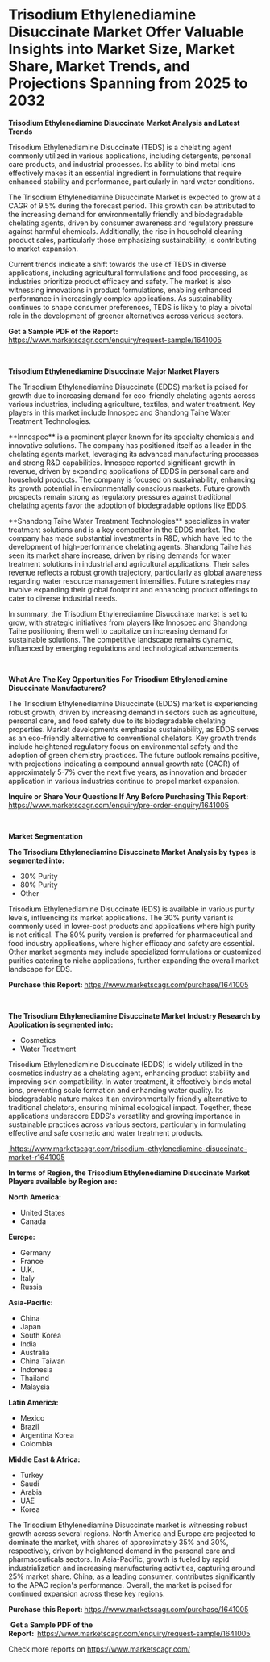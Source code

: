 <p><h1>Trisodium Ethylenediamine Disuccinate Market Offer Valuable Insights into Market Size, Market Share, Market Trends, and Projections Spanning from 2025 to 2032</h1></p><p><strong>Trisodium Ethylenediamine Disuccinate Market Analysis and Latest Trends</strong></p>
<p><p>Trisodium Ethylenediamine Disuccinate (TEDS) is a chelating agent commonly utilized in various applications, including detergents, personal care products, and industrial processes. Its ability to bind metal ions effectively makes it an essential ingredient in formulations that require enhanced stability and performance, particularly in hard water conditions.</p><p>The Trisodium Ethylenediamine Disuccinate Market is expected to grow at a CAGR of 9.5% during the forecast period. This growth can be attributed to the increasing demand for environmentally friendly and biodegradable chelating agents, driven by consumer awareness and regulatory pressure against harmful chemicals. Additionally, the rise in household cleaning product sales, particularly those emphasizing sustainability, is contributing to market expansion. </p><p>Current trends indicate a shift towards the use of TEDS in diverse applications, including agricultural formulations and food processing, as industries prioritize product efficacy and safety. The market is also witnessing innovations in product formulations, enabling enhanced performance in increasingly complex applications. As sustainability continues to shape consumer preferences, TEDS is likely to play a pivotal role in the development of greener alternatives across various sectors.</p></p>
<p><strong>Get a Sample PDF of the Report:&nbsp;</strong> <a href="https://www.marketscagr.com/enquiry/request-sample/1641005?utm_campaign=2653&utm_medium=2&utm_source=Github&utm_content=ia&utm_term=02042025&utm_id=trisodium-ethylenediamine-disuccinate">https://www.marketscagr.com/enquiry/request-sample/1641005</a></p>
<p>&nbsp;</p>
<p><strong>Trisodium Ethylenediamine Disuccinate Major Market Players</strong></p>
<p><p>The Trisodium Ethylenediamine Disuccinate (EDDS) market is poised for growth due to increasing demand for eco-friendly chelating agents across various industries, including agriculture, textiles, and water treatment. Key players in this market include Innospec and Shandong Taihe Water Treatment Technologies.</p><p>**Innospec** is a prominent player known for its specialty chemicals and innovative solutions. The company has positioned itself as a leader in the chelating agents market, leveraging its advanced manufacturing processes and strong R&D capabilities. Innospec reported significant growth in revenue, driven by expanding applications of EDDS in personal care and household products. The company is focused on sustainability, enhancing its growth potential in environmentally conscious markets. Future growth prospects remain strong as regulatory pressures against traditional chelating agents favor the adoption of biodegradable options like EDDS.</p><p>**Shandong Taihe Water Treatment Technologies** specializes in water treatment solutions and is a key competitor in the EDDS market. The company has made substantial investments in R&D, which have led to the development of high-performance chelating agents. Shandong Taihe has seen its market share increase, driven by rising demands for water treatment solutions in industrial and agricultural applications. Their sales revenue reflects a robust growth trajectory, particularly as global awareness regarding water resource management intensifies. Future strategies may involve expanding their global footprint and enhancing product offerings to cater to diverse industrial needs.</p><p>In summary, the Trisodium Ethylenediamine Disuccinate market is set to grow, with strategic initiatives from players like Innospec and Shandong Taihe positioning them well to capitalize on increasing demand for sustainable solutions. The competitive landscape remains dynamic, influenced by emerging regulations and technological advancements.</p></p>
<p>&nbsp;</p>
<p><strong>What Are The Key Opportunities For Trisodium Ethylenediamine Disuccinate Manufacturers?</strong></p>
<p><p>The Trisodium Ethylenediamine Disuccinate (EDDS) market is experiencing robust growth, driven by increasing demand in sectors such as agriculture, personal care, and food safety due to its biodegradable chelating properties. Market developments emphasize sustainability, as EDDS serves as an eco-friendly alternative to conventional chelators. Key growth trends include heightened regulatory focus on environmental safety and the adoption of green chemistry practices. The future outlook remains positive, with projections indicating a compound annual growth rate (CAGR) of approximately 5-7% over the next five years, as innovation and broader application in various industries continue to propel market expansion.</p></p>
<p><strong>Inquire or Share Your Questions If Any Before Purchasing This Report:</strong> <a href="https://www.marketscagr.com/enquiry/pre-order-enquiry/1641005?utm_campaign=2653&utm_medium=2&utm_source=Github&utm_content=ia&utm_term=02042025&utm_id=trisodium-ethylenediamine-disuccinate">https://www.marketscagr.com/enquiry/pre-order-enquiry/1641005</a></p>
<p>&nbsp;</p>
<p><strong>Market Segmentation</strong></p>
<p><strong>The Trisodium Ethylenediamine Disuccinate Market Analysis by types is segmented into:</strong></p>
<p><ul><li>30% Purity</li><li>80% Purity</li><li>Other</li></ul></p>
<p><p>Trisodium Ethylenediamine Disuccinate (EDS) is available in various purity levels, influencing its market applications. The 30% purity variant is commonly used in lower-cost products and applications where high purity is not critical. The 80% purity version is preferred for pharmaceutical and food industry applications, where higher efficacy and safety are essential. Other market segments may include specialized formulations or customized purities catering to niche applications, further expanding the overall market landscape for EDS.</p></p>
<p><strong>Purchase this Report:&nbsp;</strong><a href="https://www.marketscagr.com/purchase/1641005?utm_campaign=2653&utm_medium=2&utm_source=Github&utm_content=ia&utm_term=02042025&utm_id=trisodium-ethylenediamine-disuccinate">https://www.marketscagr.com/purchase/1641005</a></p>
<p>&nbsp;</p>
<p><strong>The Trisodium Ethylenediamine Disuccinate Market Industry Research by Application is segmented into:</strong></p>
<p><ul><li>Cosmetics</li><li>Water Treatment</li></ul></p>
<p><p>Trisodium Ethylenediamine Disuccinate (EDDS) is widely utilized in the cosmetics industry as a chelating agent, enhancing product stability and improving skin compatibility. In water treatment, it effectively binds metal ions, preventing scale formation and enhancing water quality. Its biodegradable nature makes it an environmentally friendly alternative to traditional chelators, ensuring minimal ecological impact. Together, these applications underscore EDDS's versatility and growing importance in sustainable practices across various sectors, particularly in formulating effective and safe cosmetic and water treatment products.</p></p>
<p><a href="https://www.marketscagr.com/trisodium-ethylenediamine-disuccinate-market-r1641005?utm_campaign=2653&utm_medium=2&utm_source=Github&utm_content=ia&utm_term=02042025&utm_id=trisodium-ethylenediamine-disuccinate">&nbsp;https://www.marketscagr.com/trisodium-ethylenediamine-disuccinate-market-r1641005</a></p>
<p><strong>In terms of Region, the Trisodium Ethylenediamine Disuccinate Market Players available by Region are:</strong></p>
<p>
    <p> <strong> North America: </strong>
        <ul>
            <li>United States</li>
            <li>Canada</li>
        </ul>
        </p> 
    <p> <strong> Europe: </strong>
        <ul>
            <li>Germany</li>
            <li>France</li>
            <li>U.K.</li>
            <li>Italy</li>
            <li>Russia</li>
        </ul>
        </p> 
    <p> <strong> Asia-Pacific: </strong>
        <ul>
            <li>China</li>
            <li>Japan</li>
            <li>South Korea</li>
            <li>India</li>
            <li>Australia</li>
            <li>China Taiwan</li>
            <li>Indonesia</li>
            <li>Thailand</li>
            <li>Malaysia</li>
        </ul>
        </p> 
    <p> <strong> Latin America: </strong>
        <ul>
            <li>Mexico</li>
            <li>Brazil</li>
            <li>Argentina Korea</li>
            <li>Colombia</li>
        </ul>
        </p> 
    <p> <strong> Middle East & Africa: </strong>
        <ul>
            <li>Turkey</li>
            <li>Saudi</li>
            <li>Arabia</li>
            <li>UAE</li>
            <li>Korea</li>
        </ul>
    </p>
    </p>
<p><p>The Trisodium Ethylenediamine Disuccinate market is witnessing robust growth across several regions. North America and Europe are projected to dominate the market, with shares of approximately 35% and 30%, respectively, driven by heightened demand in the personal care and pharmaceuticals sectors. In Asia-Pacific, growth is fueled by rapid industrialization and increasing manufacturing activities, capturing around 25% market share. China, as a leading consumer, contributes significantly to the APAC region's performance. Overall, the market is poised for continued expansion across these key regions.</p></p>
<p><strong>Purchase this Report: </strong><a href="https://www.marketscagr.com/purchase/1641005?utm_campaign=2653&utm_medium=2&utm_source=Github&utm_content=ia&utm_term=02042025&utm_id=trisodium-ethylenediamine-disuccinate">https://www.marketscagr.com/purchase/1641005</a></p>
<p>&nbsp;<strong>Get a Sample PDF of the Report:&nbsp;&nbsp;</strong><a href="https://www.marketscagr.com/enquiry/request-sample/1641005?utm_campaign=2653&utm_medium=2&utm_source=Github&utm_content=ia&utm_term=02042025&utm_id=trisodium-ethylenediamine-disuccinate">https://www.marketscagr.com/enquiry/request-sample/1641005</a></p>
<p><strong></strong></p>
<p>Check more reports on <a href="https://www.marketscagr.com/?utm_campaign=2653&utm_medium=2&utm_source=Github&utm_content=ia&utm_term=02042025&utm_id=trisodium-ethylenediamine-disuccinate">https://www.marketscagr.com/</a></p>